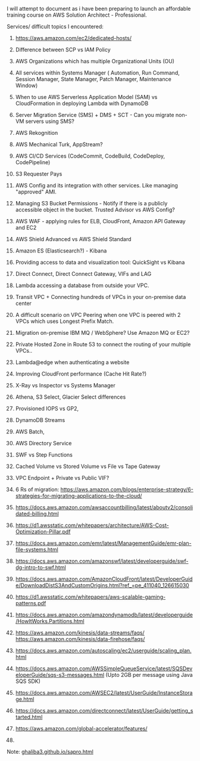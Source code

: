 I will attempt to document as i have been preparing to launch an affordable training course on AWS Solution Architect - Professional.

Services/ difficult topics I encountered:

1. https://aws.amazon.com/ec2/dedicated-hosts/

2. Difference between SCP vs IAM Policy

3. AWS Organizations which has multiple Organizational Units (OU)

4. All services within Systems Manager ( Automation, Run Command, Session Manager, State Manager, Patch Manager, Maintenance Window)

5. When to use AWS Serverless Application Model (SAM) vs CloudFormation in deploying Lambda with DynamoDB

6. Server Migration Service (SMS) + DMS + SCT - Can you migrate non-VM servers using SMS?

7. AWS Rekognition

8. AWS Mechanical Turk, AppStream?

9. AWS CI/CD Services (CodeCommit, CodeBuild, CodeDeploy, CodePipeline)

10. S3 Requester Pays

11. AWS Config and its integration with other services. Like managing "approved" AMI.

12. Managing S3 Bucket Permissions - Notify if there is a publicly accessible object in the bucket. Trusted Advisor vs AWS Config?

13. AWS WAF - applying rules for ELB, CloudFront, Amazon API Gateway and EC2

14. AWS Shield Advanced vs AWS Shield Standard

15. Amazon ES (Elasticsearch?) - Kibana

16. Providing access to data and visualization tool: QuickSight vs Kibana

17. Direct Connect, Direct Connect Gateway, VIFs and LAG

18. Lambda accessing a database from outside your VPC.

19. Transit VPC + Connecting hundreds of VPCs in your on-premise data center

20. A difficult scenario on VPC Peering when one VPC is peered with 2 VPCs which uses Longest Prefix Match.

21. Migration on-premise IBM MQ / WebSphere? Use Amazon MQ or EC2?

22. Private Hosted Zone in Route 53 to connect the routing of your multiple VPCs..

23. Lambda@edge when authenticating a website

24. Improving CloudFront performance (Cache Hit Rate?)

25. X-Ray vs Inspector vs Systems Manager

26. Athena, S3 Select, Glacier Select differences

27. Provisioned IOPS vs GP2,

28. DynamoDB Streams

29. AWS Batch,

30. AWS Directory Service

31. SWF vs Step Functions

32. Cached Volume vs Stored Volume vs File vs Tape Gateway

33. VPC Endpoint + Private vs Public VIF?

34. 6 Rs of migration: https://aws.amazon.com/blogs/enterprise-strategy/6-strategies-for-migrating-applications-to-the-cloud/

35. https://docs.aws.amazon.com/awsaccountbilling/latest/aboutv2/consolidated-billing.html

36. https://d1.awsstatic.com/whitepapers/architecture/AWS-Cost-Optimization-Pillar.pdf

37. https://docs.aws.amazon.com/emr/latest/ManagementGuide/emr-plan-file-systems.html

38. https://docs.aws.amazon.com/amazonswf/latest/developerguide/swf-dg-intro-to-swf.html

39. https://docs.aws.amazon.com/AmazonCloudFront/latest/DeveloperGuide/DownloadDistS3AndCustomOrigins.html?ref_=pe_411040_126615030
40. https://d1.awsstatic.com/whitepapers/aws-scalable-gaming-patterns.pdf

41. https://docs.aws.amazon.com/amazondynamodb/latest/developerguide/HowItWorks.Partitions.html

42. https://aws.amazon.com/kinesis/data-streams/faqs/ https://aws.amazon.com/kinesis/data-firehose/faqs/

43. https://docs.aws.amazon.com/autoscaling/ec2/userguide/scaling_plan.html

44. https://docs.aws.amazon.com/AWSSimpleQueueService/latest/SQSDeveloperGuide/sqs-s3-messages.html (Upto 2GB per message using Java SQS SDK)
45. https://docs.aws.amazon.com/AWSEC2/latest/UserGuide/InstanceStorage.html

46. https://docs.aws.amazon.com/directconnect/latest/UserGuide/getting_started.html

47. https://aws.amazon.com/global-accelerator/features/

48. 



Note: [ghaliba3.github.io/sapro.html](https://ghaliba3.github.io/sapro.html)
